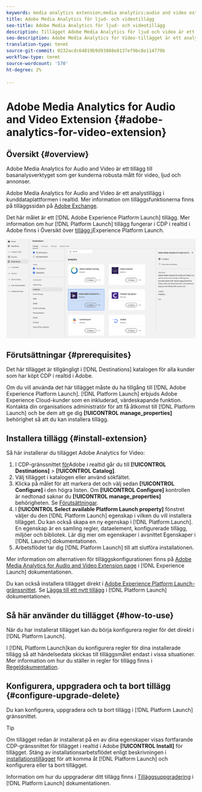 ```yaml
---
keywords: media analytics extension;media analytics;audio and video extension
title: Adobe Media Analytics för ljud- och videotillägg
seo-title: Adobe Media Analytics för ljud- och videotillägg
description: Tillägget Adobe Media Analytics för ljud och video är ett analysmål i kunddataplattformen i realtid. Mer information om tilläggsfunktionerna finns på tilläggssidan på Adobe Exchange.
seo-description: Adobe Media Analytics for Video-tillägget är ett analysmål i kunddataplattformen i realtid. Mer information om tilläggsfunktionerna finns på tilläggssidan på Adobe Exchange.
translation-type: tm+mt
source-git-commit: 0232acdc64019b9d93888e8137ef9bc8e114779b
workflow-type: tm+mt
source-wordcount: '570'
ht-degree: 2%

---
```



# Adobe Media Analytics for Audio and Video Extension {#adobe-analytics-for-video-extension}

## Översikt {#overview}

Adobe Media Analytics for Audio and Video är ett tillägg till basanalysverktyget som ger kunderna robusta mått för video, ljud och annonser.

Adobe Media Analytics for Audio and Video är ett analystillägg i kunddataplattformen i realtid. Mer information om tilläggsfunktionerna finns på tilläggssidan på [Adobe Exchange](https://exchange.adobe.com/experiencecloud.details.100157.html).

Det här målet är ett [!DNL Adobe Experience Platform Launch] tillägg. Mer information om hur [!DNL Platform Launch] tillägg fungerar i CDP i realtid i Adobe finns i Översikt över [tillägg i](/help/rtcdp/destinations/experience-platform-launch-extensions.md)Experience Platform Launch.

![Adobe Media Analytics för ljud- och videotillägg](/help/rtcdp/destinations/assets/adobe-video-analytics-extension.png)

## Förutsättningar {#prerequisites}

Det här tillägget är tillgängligt i [!DNL Destinations] katalogen för alla kunder som har köpt CDP i realtid i Adobe.

Om du vill använda det här tillägget måste du ha tillgång till [!DNL Adobe Experience Platform Launch]. [!DNL Platform Launch] erbjuds Adobe Experience Cloud-kunder som en inkluderad, värdeskapande funktion. Kontakta din organisations administratör för att få åtkomst till [!DNL Platform Launch] och be dem att ge dig **[!UICONTROL manage_properties]** behörighet så att du kan installera tillägg.

## Installera tillägg {#install-extension}

Så här installerar du tillägget Adobe Analytics for Video:

1. I CDP-gränssnittet [för](http://platform.adobe.com/)Adobe i realtid går du till **[!UICONTROL Destinations]** > **[!UICONTROL Catalog]**.
2. Välj tillägget i katalogen eller använd sökfältet.
3. Klicka på målet för att markera det och välj sedan **[!UICONTROL Configure]** i den högra listen. Om **[!UICONTROL Configure]** kontrollen är nedtonad saknar du **[!UICONTROL manage_properties]** behörigheten. Se [Förutsättningar](#prerequisites).
4. I **[!UICONTROL Select available Platform Launch property]** fönstret väljer du den [!DNL Platform Launch] egenskap i vilken du vill installera tillägget. Du kan också skapa en ny egenskap i [!DNL Platform Launch]. En egenskap är en samling regler, dataelement, konfigurerade tillägg, miljöer och bibliotek. Lär dig mer om egenskaper i avsnittet [](https://docs.adobe.com/content/help/en/launch/using/reference/admin/companies-and-properties.html#properties-page) Egenskaper i [!DNL Launch] dokumentationen.
5. Arbetsflödet tar dig [!DNL Platform Launch] till att slutföra installationen.

Mer information om alternativen för tilläggskonfigurationen finns på [Adobe Media Analytics for Audio and Video Extension page](https://docs.adobe.com/content/help/en/launch/using/extensions-ref/adobe-extension/media-analytics-extension/overview.html) i [!DNL Experience Launch] dokumentationen.

Du kan också installera tillägget direkt i [Adobe Experience Platform Launch-gränssnittet](https://launch.adobe.com/). Se [Lägga till ett nytt tillägg](https://docs.adobe.com/content/help/en/launch/using/reference/manage-resources/extensions/overview.html#add-a-new-extension) i [!DNL Platform Launch] dokumentationen.


## Så här använder du tillägget {#how-to-use}

När du har installerat tillägget kan du börja konfigurera regler för det direkt i [!DNL Platform Launch].

I [!DNL Platform Launch]kan du konfigurera regler för dina installerade tillägg så att händelsedata skickas till tilläggsmålet endast i vissa situationer. Mer information om hur du ställer in regler för tillägg finns i [Regeldokumentation](https://docs.adobe.com/help/en/launch/using/reference/manage-resources/rules.html).

## Konfigurera, uppgradera och ta bort tillägg {#configure-upgrade-delete}

Du kan konfigurera, uppgradera och ta bort tillägg i [!DNL Platform Launch] gränssnittet.

>[!TIP]
>
>Om tillägget redan är installerat på en av dina egenskaper visas fortfarande CDP-gränssnittet för tillägget i realtid i Adobe **[!UICONTROL Install]** för tillägget. Stäng av installationsarbetsflödet enligt beskrivningen i [installationstillägget](#install-extension) för att komma åt [!DNL Platform Launch] och konfigurera eller ta bort tillägget.

Information om hur du uppgraderar ditt tillägg finns i [Tilläggsuppgradering](https://docs.adobe.com/content/help/en/launch/using/reference/manage-resources/extensions/extension-upgrade.html) i [!DNL Platform Launch] dokumentationen.



